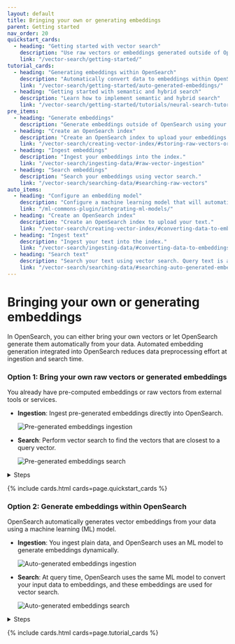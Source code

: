 ```yaml
---
layout: default
title: Bringing your own or generating embeddings
parent: Getting started
nav_order: 20
quickstart_cards:
  - heading: "Getting started with vector search"
    description: "Use raw vectors or embeddings generated outside of OpenSearch"
    link: "/vector-search/getting-started/"
tutorial_cards:
  - heading: "Generating embeddings within OpenSearch"
    description: "Automatically convert data to embeddings within OpenSearch"
    link: "/vector-search/getting-started/auto-generated-embeddings/"
  - heading: "Getting started with semantic and hybrid search"
    description: "Learn how to implement semantic and hybrid search"
    link: "/vector-search/getting-started/tutorials/neural-search-tutorial/"
pre_items:
  - heading: "Generate embeddings"
    description: "Generate embeddings outside of OpenSearch using your favorite embedding utility."
  - heading: "Create an OpenSearch index"
    description: "Create an OpenSearch index to upload your embeddings."
    link: "/vector-search/creating-vector-index/#storing-raw-vectors-or-embeddings-generated-outside-of-opensearch"
  - heading: "Ingest embeddings"
    description: "Ingest your embeddings into the index."
    link: "/vector-search/ingesting-data/#raw-vector-ingestion"
  - heading: "Search embeddings"
    description: "Search your embeddings using vector search."
    link: "/vector-search/searching-data/#searching-raw-vectors"
auto_items:
  - heading: "Configure an embedding model"
    description: "Configure a machine learning model that will automatically generate embeddings from your text at ingest time and query time."
    link: "/ml-commons-plugin/integrating-ml-models/"
  - heading: "Create an OpenSearch index"
    description: "Create an OpenSearch index to upload your text."
    link: "/vector-search/creating-vector-index/#converting-data-to-embeddings-during-ingestion"
  - heading: "Ingest text"
    description: "Ingest your text into the index."
    link: "/vector-search/ingesting-data/#converting-data-to-embeddings-during-ingestion"
  - heading: "Search text"
    description: "Search your text using vector search. Query text is automatically converted to vector embeddings and compared to document embeddings."
    link: "/vector-search/searching-data/#searching-auto-generated-embeddings"
---
```


# Bringing your own or generating embeddings

In OpenSearch, you can either bring your own vectors or let OpenSearch generate them automatically from your data. Automated embedding generation integrated into OpenSearch reduces data preprocessing effort at ingestion and search time.

### Option 1: Bring your own raw vectors or generated embeddings

You already have pre-computed embeddings or raw vectors from external tools or services.
  - **Ingestion**: Ingest pre-generated embeddings directly into OpenSearch. 

      ![Pre-generated embeddings ingestion]({{site.url}}{{site.baseurl}}/images/vector-search/raw-vector-ingest.png)
  - **Search**: Perform vector search to find the vectors that are closest to a query vector.

      ![Pre-generated embeddings search]({{site.url}}{{site.baseurl}}/images/vector-search/raw-vector-search.png)

<details markdown="block">
  <summary>
    Steps
  </summary>
  {: .text-delta}

Working with embeddings generated outside of OpenSearch involves the following steps:

{% include list.html list_items=page.pre_items%}

</details>

{% include cards.html cards=page.quickstart_cards %}

### Option 2: Generate embeddings within OpenSearch

OpenSearch automatically generates vector embeddings from your data using a machine learning (ML) model.
  - **Ingestion**:  You ingest plain data, and OpenSearch uses an ML model to generate embeddings dynamically. 

      ![Auto-generated embeddings ingestion]({{site.url}}{{site.baseurl}}/images/vector-search/auto-vector-ingest.png)
  - **Search**: At query time, OpenSearch uses the same ML model to convert your input data to embeddings, and these embeddings are used for vector search.

      ![Auto-generated embeddings search]({{site.url}}{{site.baseurl}}/images/vector-search/auto-vector-search.png)

<details markdown="block">
  <summary>
    Steps
  </summary>
  {: .text-delta}

Working with text that is automatically converted to embeddings within OpenSearch involves the following steps:

{% include list.html list_items=page.auto_items%}

</details>

{% include cards.html cards=page.tutorial_cards %}